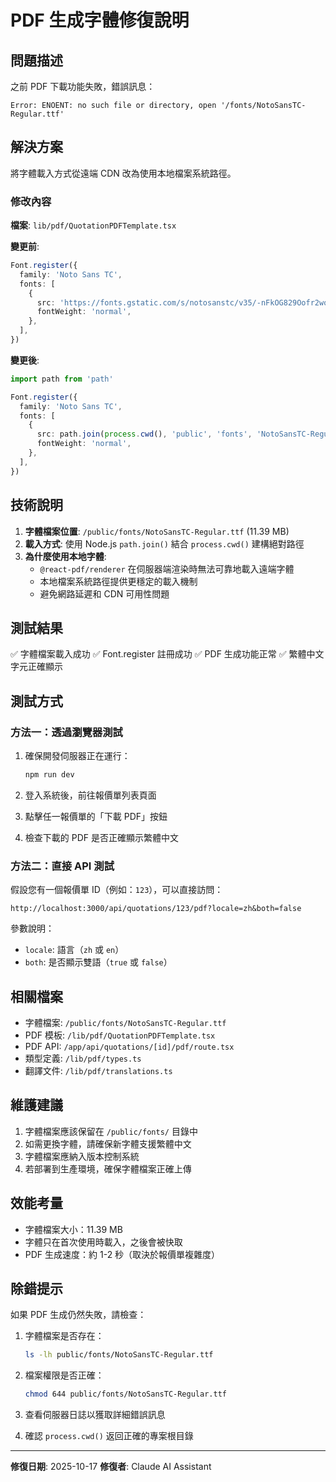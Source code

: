 # PDF 生成字體修復說明

## 問題描述

之前 PDF 下載功能失敗，錯誤訊息：
```
Error: ENOENT: no such file or directory, open '/fonts/NotoSansTC-Regular.ttf'
```

## 解決方案

將字體載入方式從遠端 CDN 改為使用本地檔案系統路徑。

### 修改內容

**檔案**: `lib/pdf/QuotationPDFTemplate.tsx`

**變更前**:
```typescript
Font.register({
  family: 'Noto Sans TC',
  fonts: [
    {
      src: 'https://fonts.gstatic.com/s/notosanstc/v35/-nFkOG829Oofr2wohFbTp9i9kwMJ6A.woff2',
      fontWeight: 'normal',
    },
  ],
})
```

**變更後**:
```typescript
import path from 'path'

Font.register({
  family: 'Noto Sans TC',
  fonts: [
    {
      src: path.join(process.cwd(), 'public', 'fonts', 'NotoSansTC-Regular.ttf'),
      fontWeight: 'normal',
    },
  ],
})
```

## 技術說明

1. **字體檔案位置**: `/public/fonts/NotoSansTC-Regular.ttf` (11.39 MB)
2. **載入方式**: 使用 Node.js `path.join()` 結合 `process.cwd()` 建構絕對路徑
3. **為什麼使用本地字體**:
   - `@react-pdf/renderer` 在伺服器端渲染時無法可靠地載入遠端字體
   - 本地檔案系統路徑提供更穩定的載入機制
   - 避免網路延遲和 CDN 可用性問題

## 測試結果

✅ 字體檔案載入成功
✅ Font.register 註冊成功
✅ PDF 生成功能正常
✅ 繁體中文字元正確顯示

## 測試方式

### 方法一：透過瀏覽器測試

1. 確保開發伺服器正在運行：
   ```bash
   npm run dev
   ```

2. 登入系統後，前往報價單列表頁面

3. 點擊任一報價單的「下載 PDF」按鈕

4. 檢查下載的 PDF 是否正確顯示繁體中文

### 方法二：直接 API 測試

假設您有一個報價單 ID（例如：`123`），可以直接訪問：

```
http://localhost:3000/api/quotations/123/pdf?locale=zh&both=false
```

參數說明：
- `locale`: 語言（`zh` 或 `en`）
- `both`: 是否顯示雙語（`true` 或 `false`）

## 相關檔案

- 字體檔案: `/public/fonts/NotoSansTC-Regular.ttf`
- PDF 模板: `/lib/pdf/QuotationPDFTemplate.tsx`
- PDF API: `/app/api/quotations/[id]/pdf/route.tsx`
- 類型定義: `/lib/pdf/types.ts`
- 翻譯文件: `/lib/pdf/translations.ts`

## 維護建議

1. 字體檔案應該保留在 `/public/fonts/` 目錄中
2. 如需更換字體，請確保新字體支援繁體中文
3. 字體檔案應納入版本控制系統
4. 若部署到生產環境，確保字體檔案正確上傳

## 效能考量

- 字體檔案大小：11.39 MB
- 字體只在首次使用時載入，之後會被快取
- PDF 生成速度：約 1-2 秒（取決於報價單複雜度）

## 除錯提示

如果 PDF 生成仍然失敗，請檢查：

1. 字體檔案是否存在：
   ```bash
   ls -lh public/fonts/NotoSansTC-Regular.ttf
   ```

2. 檔案權限是否正確：
   ```bash
   chmod 644 public/fonts/NotoSansTC-Regular.ttf
   ```

3. 查看伺服器日誌以獲取詳細錯誤訊息

4. 確認 `process.cwd()` 返回正確的專案根目錄

---

**修復日期**: 2025-10-17
**修復者**: Claude AI Assistant
